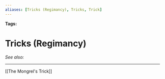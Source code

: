 ```yaml
---
aliases: [Tricks (Regimancy), Tricks, Trick]
---
```


**Tags:** 
# Tricks (Regimancy)
*See also:* 
___
[[The Mongrel's Trick]]